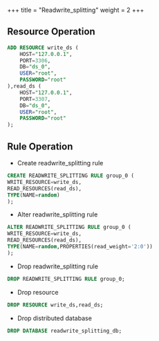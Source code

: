+++
title = "Readwrite_splitting"
weight = 2
+++

## Resource Operation

```sql
ADD RESOURCE write_ds (
    HOST="127.0.0.1",
    PORT=3306,
    DB="ds_0",
    USER="root",
    PASSWORD="root"
),read_ds (
    HOST="127.0.0.1",
    PORT=3307,
    DB="ds_0",
    USER="root",
    PASSWORD="root"
);
```

## Rule Operation

- Create readwrite_splitting rule

```sql
CREATE READWRITE_SPLITTING RULE group_0 (
WRITE_RESOURCE=write_ds,
READ_RESOURCES(read_ds),
TYPE(NAME=random)
);
```

- Alter readwrite_splitting rule

```sql
ALTER READWRITE_SPLITTING RULE group_0 (
WRITE_RESOURCE=write_ds,
READ_RESOURCES(read_ds),
TYPE(NAME=random,PROPERTIES(read_weight='2:0'))
);
```

- Drop readwrite_splitting rule

```sql
DROP READWRITE_SPLITTING RULE group_0;
```

- Drop resource

```sql
DROP RESOURCE write_ds,read_ds;
```

- Drop distributed database

```sql
DROP DATABASE readwrite_splitting_db;
```
